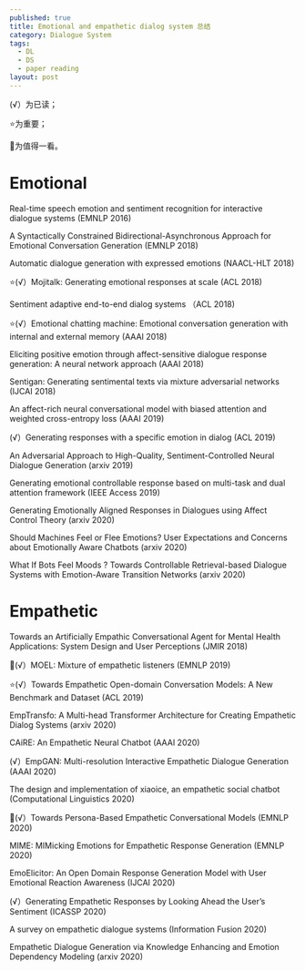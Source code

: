 ```yaml
---
published: true
title: Emotional and empathetic dialog system 总结
category: Dialogue System
tags: 
  - DL
  - DS
  - paper reading
layout: post
---
```


(√）为已读；

⭐为重要；

🌙为值得一看。

# Emotional

Real-time speech emotion and sentiment recognition for interactive dialogue systems (EMNLP 2016)

A Syntactically Constrained Bidirectional-Asynchronous Approach for Emotional Conversation Generation (EMNLP 2018)

Automatic dialogue generation with expressed emotions (NAACL-HLT 2018)

⭐(√）Mojitalk: Generating emotional responses at scale (ACL 2018)

Sentiment adaptive end-to-end dialog systems （ACL 2018)

⭐(√）Emotional chatting machine: Emotional conversation generation with internal and external memory (AAAI 2018)

Eliciting positive emotion through affect-sensitive dialogue response generation: A neural network approach (AAAI 2018)

Sentigan: Generating sentimental texts via mixture adversarial networks (IJCAI 2018)

An affect-rich neural conversational model with biased attention and weighted cross-entropy loss (AAAI 2019)

(√）Generating responses with a specific emotion in dialog (ACL 2019)

An Adversarial Approach to High-Quality, Sentiment-Controlled Neural Dialogue Generation (arxiv 2019)

Generating emotional controllable response based on multi-task and dual attention framework (IEEE Access 2019)

Generating Emotionally Aligned Responses in Dialogues using Affect Control Theory (arxiv 2020)

Should Machines Feel or Flee Emotions? User Expectations and Concerns about Emotionally Aware Chatbots (arxiv 2020)

What If Bots Feel Moods ? Towards Controllable Retrieval-based Dialogue Systems with Emotion-Aware Transition Networks (arxiv 2020)

# Empathetic

Towards an Artificially Empathic Conversational Agent for Mental Health Applications: System Design and User Perceptions (JMIR 2018)

🌙(√）MOEL: Mixture of empathetic listeners (EMNLP 2019)

⭐(√）Towards Empathetic Open-domain Conversation Models: A New Benchmark and Dataset (ACL 2019)

EmpTransfo: A Multi-head Transformer Architecture for Creating Empathetic Dialog Systems (arxiv 2020)

CAiRE: An Empathetic Neural Chatbot (AAAI 2020)

(√）EmpGAN: Multi-resolution Interactive Empathetic Dialogue Generation (AAAI 2020)

The design and implementation of xiaoice, an empathetic social chatbot (Computational Linguistics 2020)

🌙(√）Towards Persona-Based Empathetic Conversational Models (EMNLP 2020)

MIME: MIMicking Emotions for Empathetic Response Generation (EMNLP 2020)

EmoElicitor: An Open Domain Response Generation Model with User Emotional Reaction Awareness (IJCAI 2020)

(√）Generating Empathetic Responses by Looking Ahead the User’s Sentiment (ICASSP 2020)

A survey on empathetic dialogue systems (Information Fusion 2020)

Empathetic Dialogue Generation via Knowledge Enhancing and Emotion Dependency Modeling (arxiv 2020)














